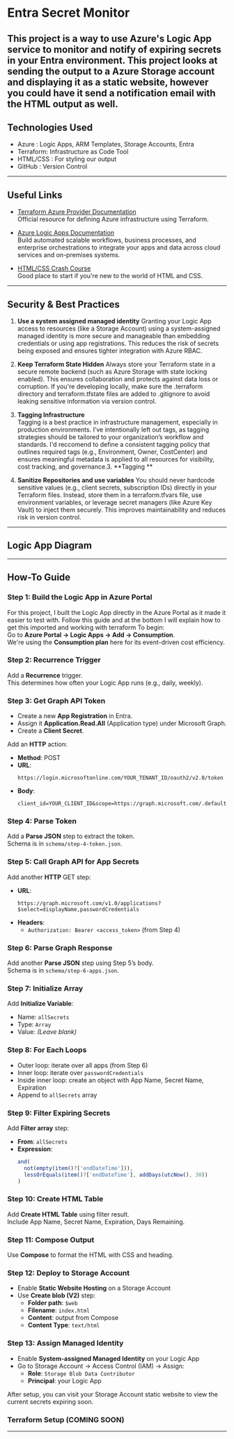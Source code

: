 # Entra Secret Monitor

This project is a way to use Azure's Logic App service to monitor and notify of expiring secrets in your Entra environment. This project looks at sending the output to a Azure Storage account and displaying it as a static website, however you could have it send a notification email with the HTML output as well.
---

## Technologies Used  
- Azure : Logic Apps, ARM Templates, Storage Accounts, Entra
- Terraform: Infrastructure as Code Tool  
- HTML/CSS : For styling our output
- GitHub : Version Control

---

## Useful Links
- [Terraform Azure Provider Documentation](https://registry.terraform.io/providers/hashicorp/azurerm/latest/docs)  
  Official resource for defining Azure infrastructure using Terraform.

- [Azure Logic Apps Documentation](https://learn.microsoft.com/en-us/azure/logic-apps/)  
  Build automated scalable workflows, business processes, and enterprise orchestrations to integrate your apps and data across cloud services and on-premises systems.

- [HTML/CSS Crash Course](https://www.youtube.com/watch?v=G3e-cpL7ofc&t=7756s)  
  Good place to start if you're new to the world of HTML and CSS.

---
## Security & Best Practices

1. **Use a system assigned managed identity**
    Granting your Logic App access to resources (like a Storage Account) using a system-assigned managed identity is more secure and manageable than embedding credentials or using app registrations. This reduces the risk of secrets being exposed and ensures tighter integration with Azure RBAC.

2. **Keep Terraform State Hidden**
    Always store your Terraform state in a secure remote backend (such as Azure Storage with state locking enabled). This ensures collaboration and protects against data loss or corruption. If you're developing locally, make sure the .terraform directory and terraform.tfstate files are added to .gitignore to avoid leaking sensitive information via version control.

3. **Tagging Infrastructure**  
   Tagging is a best practice in infrastructure management, especially in production environments. I’ve intentionally left out tags, as tagging strategies should be tailored to your organization’s workflow and standards. I'd reccomend to define a consistent tagging policy that outlines required tags (e.g., Environment, Owner, CostCenter) and ensures meaningful metadata is applied to all resources for visibility, cost tracking, and governance.3. **Tagging **

4. **Sanitize Repositories and use variables**
    You should never hardcode sensitive values (e.g., client secrets, subscription IDs) directly in your Terraform files. Instead, store them in a terraform.tfvars file, use environment variables, or leverage secret managers (like Azure Key Vault) to inject them securely. This improves maintainability and reduces risk in version control.

---
## Logic App Diagram
---

## How-To Guide

### Step 1: Build the Logic App in Azure Portal  
For this project, I built the Logic App directly in the Azure Portal as it made it easier to test with. Follow this guide and at the bottom I will explain how to get this imported and working with terraform
To begin:  
Go to **Azure Portal → Logic Apps → Add → Consumption**.  
We're using the **Consumption plan** here for its event-driven cost efficiency.

### Step 2: Recurrence Trigger  
Add a **Recurrence** trigger.  
This determines how often your Logic App runs (e.g., daily, weekly).

### Step 3: Get Graph API Token  
- Create a new **App Registration** in Entra.  
- Assign it **Application.Read.All** (Application type) under Microsoft Graph.  
- Create a **Client Secret**.  

Add an **HTTP** action:
- **Method**: POST  
- **URL**:  
  ```
  https://login.microsoftonline.com/YOUR_TENANT_ID/oauth2/v2.0/token
  ```
- **Body**:  
  ```
  client_id=YOUR_CLIENT_ID&scope=https://graph.microsoft.com/.default&client_secret=YOUR_CLIENT_SECRET&grant_type=client_credentials
  ```

### Step 4: Parse Token  
Add a **Parse JSON** step to extract the token.  
Schema is in `schema/step-4-token.json`.

### Step 5: Call Graph API for App Secrets  
Add another **HTTP** GET step:  
- **URL**:  
  ```
  https://graph.microsoft.com/v1.0/applications?$select=displayName,passwordCredentials
  ```
- **Headers**:  
  - `Authorization: Bearer <access_token>` (from Step 4)

### Step 6: Parse Graph Response  
Add another **Parse JSON** step using Step 5’s body.  
Schema is in `schema/step-6-apps.json`.

### Step 7: Initialize Array  
Add **Initialize Variable**:  
- Name: `allSecrets`  
- Type: `Array`  
- Value: *(Leave blank)*

### Step 8: For Each Loops  
- Outer loop: iterate over all apps (from Step 6)  
- Inner loop: iterate over `passwordCredentials`  
- Inside inner loop: create an object with App Name, Secret Name, Expiration  
- Append to `allSecrets` array

### Step 9: Filter Expiring Secrets  
Add **Filter array** step:  
- **From**: `allSecrets`  
- **Expression**:
  ```js
  and(
    not(empty(item()?['endDateTime'])),
    lessOrEquals(item()?['endDateTime'], addDays(utcNow(), 30))
  )
  ```

### Step 10: Create HTML Table  
Add **Create HTML Table** using filter result.  
Include App Name, Secret Name, Expiration, Days Remaining.

### Step 11: Compose Output  
Use **Compose** to format the HTML with CSS and heading.

### Step 12: Deploy to Storage Account  
- Enable **Static Website Hosting** on a Storage Account  
- Use **Create blob (V2)** step:  
  - **Folder path**: `$web`  
  - **Filename**: `index.html`  
  - **Content**: output from Compose  
  - **Content Type**: `text/html`

### Step 13: Assign Managed Identity  
- Enable **System-assigned Managed Identity** on your Logic App  
- Go to Storage Account → Access Control (IAM) → Assign:  
  - **Role**: `Storage Blob Data Contributor`  
  - **Principal**: your Logic App

After setup, you can visit your Storage Account static website to view the current secrets expiring soon.

### Terraform Setup (COMING SOON)


---